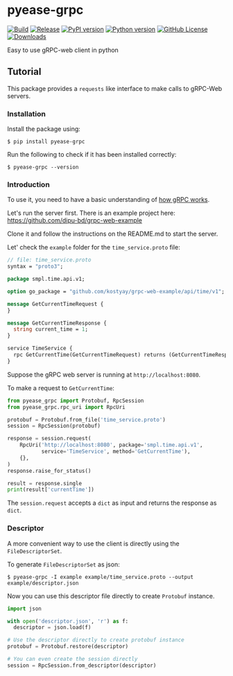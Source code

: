 # pyease-grpc

[![Build](https://github.com/dipu-bd/pyease-grpc/actions/workflows/commit.yml/badge.svg)](https://github.com/dipu-bd/pyease-grpc/actions/workflows/commit.yml)
[![Release](https://github.com/dipu-bd/pyease-grpc/actions/workflows/release.yml/badge.svg)](https://github.com/dipu-bd/pyease-grpc/actions/workflows/release.yml)
[![PyPI version](https://img.shields.io/pypi/v/pyease-grpc.svg?logo=python)](https://pypi.org/project/pyease-grpc)
[![Python version](https://img.shields.io/pypi/pyversions/pyease-grpc.svg)](https://pypi.org/project/pyease-grpc)
[![GitHub License](https://img.shields.io/github/license/dipu-bd/pyease-grpc)](https://github.com/dipu-bd/pyease-grpc/blob/master/LICENSE)
[![Downloads](https://pepy.tech/badge/pyease-grpc/month)](https://pepy.tech/project/pyease-grpc)

Easy to use gRPC-web client in python

## Tutorial

This package provides a `requests` like interface to make calls to gRPC-Web servers.

### Installation

Install the package using:

```
$ pip install pyease-grpc
```

Run the following to check if it has been installed correctly:

```
$ pyease-grpc --version
```

### Introduction

To use it, you need to have a basic understanding of [how gRPC works](https://grpc.io/docs/what-is-grpc/introduction/).

Let's run the server first. There is an example project here: https://github.com/dipu-bd/grpc-web-example

Clone it and follow the instructions on the README.md to start the server.

Let' check the `example` folder for the `time_service.proto` file:

```proto
// file: time_service.proto
syntax = "proto3";

package smpl.time.api.v1;

option go_package = "github.com/kostyay/grpc-web-example/api/time/v1";

message GetCurrentTimeRequest {
}

message GetCurrentTimeResponse {
  string current_time = 1;
}

service TimeService {
  rpc GetCurrentTime(GetCurrentTimeRequest) returns (GetCurrentTimeResponse);
}
```

Suppose the gRPC web server is running at `http://localhost:8080`.

To make a request to `GetCurrentTime`:

```py
from pyease_grpc import Protobuf, RpcSession
from pyease_grpc.rpc_uri import RpcUri

protobuf = Protobuf.from_file('time_service.proto')
session = RpcSession(protobuf)

response = session.request(
    RpcUri('http://localhost:8080', package='smpl.time.api.v1',
           service='TimeService', method='GetCurrentTime'),
    {},
)
response.raise_for_status()

result = response.single
print(result['currentTime'])
```

The `session.request` accepts a `dict` as input and returns the response as `dict`.

### Descriptor

A more convenient way to use the client is directly using the `FileDescriptorSet`.

To generate `FileDescriptorSet` as json:

```
$ pyease-grpc -I example example/time_service.proto --output example/descriptor.json
```

Now you can use this descriptor file directly to create `Protobuf` instance.

```py
import json

with open('descriptor.json', 'r') as f:
  descriptor = json.load(f)

# Use the descriptor directly to create protobuf instance
protobuf = Protobuf.restore(descriptor)

# You can even create the session directly
session = RpcSession.from_descriptor(descriptor)
```
